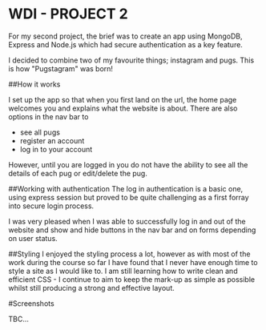 # WDI - PROJECT 2

For my second project, the brief was to create an app using MongoDB, Express and Node.js which had secure authentication as a key feature. 

I decided to combine two of my favourite things; instagram and pugs. This is how "Pugstagram" was born! 

##How it works 

I set up the app so that when you first land on the url, the home page welcomes you and explains what the website is about. There are also options in the nav bar to 

* see all pugs
* register an account
* log in to your account

However, until you are logged in you do not have the ability to see all the details of each pug or edit/delete the pug. 


##Working with authentication
The log in authentication is a basic one, using express session but proved to be quite challenging as a first forray into secure login process. 

I was very pleased when I was able to successfully log in and out of the website and show and hide buttons in the nav bar and on forms depending on user status.

##Styling
I enjoyed the styling process a lot, however as with most of the work during the course so far I have found that I never have enough time to style a site as I would like to. I am still learning how to write clean and efficient CSS - I continue to aim to keep the mark-up as simple as possible whilst still producing a strong and effective layout. 

#Screenshots 

TBC...